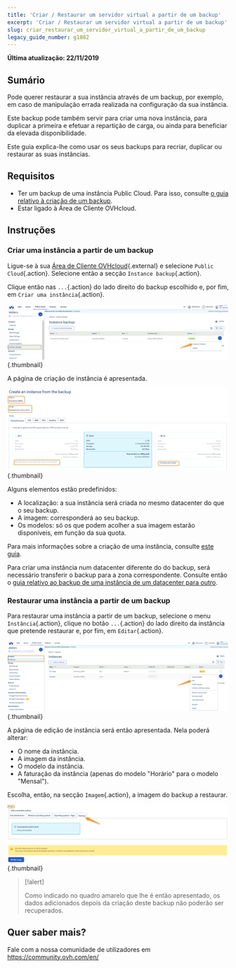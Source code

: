 ```yaml
---
title: 'Criar / Restaurar um servidor virtual a partir de um backup'
excerpt: 'Criar / Restaurar um servidor virtual a partir de um backup'
slug: criar_restaurar_um_servidor_virtual_a_partir_de_um_backup
legacy_guide_number: g1882
---
```


**Última atualização: 22/11/2019**

## Sumário
Pode querer restaurar a sua instância através de um backup, por exemplo, em caso de manipulação errada realizada na configuração da sua instância. 

Este backup pode também servir para criar uma nova instância, para duplicar a primeira e efetuar a repartição de carga, ou ainda para beneficiar da elevada disponibilidade.

Este guia explica-lhe como usar os seus backups para recriar, duplicar ou restaurar as suas instâncias.

## Requisitos
- Ter um backup de uma instância Public Cloud. Para isso, consulte [o guia relativo à criação de um backup](https://docs.ovh.com/pt/public-cloud/efetuar_backup_de_uma_instancia/).
- Estar ligado à Área de Cliente OVHcloud.

## Instruções

### Criar uma instância a partir de um backup

Ligue-se à sua [Área de Cliente OVHcloud](https://www.ovh.com/auth/?action=gotomanager&from=https://www.ovh.pt/&ovhSubsidiary=pt){.external} e selecione `Public Cloud`{.action}. Selecione então a secção `Instance backup`{.action}.

Clique então nas `...`{.action} do lado direito do backup escolhido e, por fim, em `Criar uma instância`{.action}.

![public-cloud-instance-backup](images/restorebackup1.png){.thumbnail}

A página de criação de instância é apresentada.

![public-cloud-instance-backup](images/restorebackup2.png){.thumbnail}

Alguns elementos estão predefinidos:

* A localização: a sua instância será criada no mesmo datacenter do que o seu backup.
* A imagem: corresponderá ao seu backup.
* Os modelos: só os que podem acolher a sua imagem estarão disponíveis, em função da sua quota.

Para mais informações sobre a criação de uma instância, consulte [este guia](https://docs.ovh.com/pt/public-cloud/criar_uma_instancia_a_partir_do_espaco_cliente_ovh/).

Para criar uma instância num datacenter diferente do do backup, será necessário transferir o backup para a zona correspondente. Consulte então o [guia relativo ao backup de uma instância de um datacenter para outro](https://docs.ovh.com/pt/public-cloud/transferir-a-copia-de-seguranca-de-uma-instancia-de-um-datacenter-para-outro/).

### Restaurar uma instância a partir de um backup

Para restaurar uma instância a partir de um backup, selecione o menu `Instância`{.action}, clique no botão `...`{.action} do lado direito da instância que pretende restaurar e, por fim, em `Editar`{.action}.

![public-cloud-instance-backup](images/restorebackup3.png){.thumbnail}

A página de edição de instância será então apresentada. Nela poderá alterar:

* O nome da instância.
* A imagem da instância.
* O modelo da instância.
* A faturação da instância (apenas do modelo "Horário" para o modelo "Mensal").

Escolha, então, na secção `Imagem`{.action}, a imagem do backup a restaurar.

![public-cloud-instance-backup](images/restorebackup4.png){.thumbnail}


> [!alert]
>
>Como indicado no quadro amarelo que lhe é então apresentado, os dados adicionados depois da criação deste backup não poderão ser recuperados.
>

## Quer saber mais?

Fale com a nossa comunidade de utilizadores em <https://community.ovh.com/en/>

